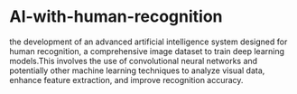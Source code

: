 # AI-with-human-recognition
the development of an advanced artificial intelligence system designed for human recognition, a comprehensive image dataset to train deep learning models.This involves the use of convolutional neural networks and potentially other machine learning techniques to analyze visual data, enhance feature extraction, and improve recognition accuracy.
